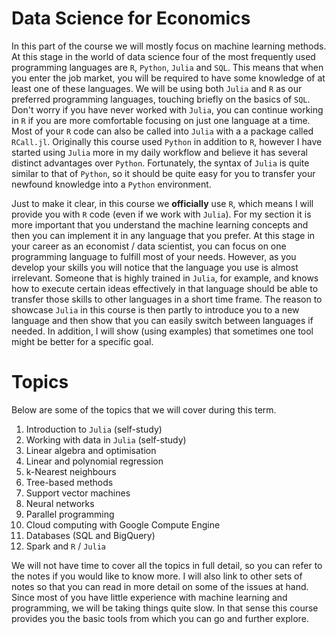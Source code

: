 
Data Science for Economics
==============================================

In this part of the course we will mostly focus on machine learning methods. At this stage in the world of data science four of the most frequently used programming languages are `R`, `Python`, `Julia` and `SQL`. This means that when you enter the job market, you will be required to have some knowledge of at least one of these languages. We will be using both `Julia` and `R` as our preferred programming languages, touching briefly on the basics of `SQL`. Don't worry if you have never worked with `Julia`, you can continue working in `R` if you are more comfortable focusing on just one language at a time. Most of your `R` code can also be called into `Julia` with a a package called `RCall.jl`. Originally this course used `Python` in addition to `R`, however I have started using `Julia` more in my daily workflow and believe it has several distinct advantages over `Python`. Fortunately, the syntax of `Julia` is quite similar to that of `Python`, so it should be quite easy for you to transfer your newfound knowledge into a `Python` environment.

Just to make it clear, in this course we **officially** use `R`, which means I will provide you with `R` code (even if we work with `Julia`). For my section it is more important that you understand the machine learning concepts and then you can implement it in any language that you prefer. At this stage in your career as an economist / data scientist, you can focus on one programming language to fulfill most of your needs. However, as you develop your skills you will notice that the language you use is almost irrelevant. Someone that is highly trained in `Julia`, for example, and knows how to execute certain ideas effectively in that language should be able to transfer those skills to other languages in a short time frame. The reason to showcase `Julia` in this course is then partly to introduce you to a new language and then show that you can easily switch between languages if needed. In addition, I will show (using examples) that sometimes one tool might be better for a specific goal.  

# Topics

Below are some of the topics that we will cover during this term.

1. Introduction to `Julia` (self-study)
2. Working with data in `Julia` (self-study)
3. Linear algebra and optimisation
4. Linear and polynomial regression
5. k-Nearest neighbours
6. Tree-based methods
7. Support vector machines
8. Neural networks 
9. Parallel programming
10. Cloud computing with Google Compute Engine
11. Databases (SQL and BigQuery)
12. Spark and `R` / `Julia`

We will not have time to cover all the topics in full detail, so you can refer to the notes if you would like to know more. I will also link to other sets of notes so that you can read in more detail on some of the issues at hand. Since most of you have little experience with machine learning and programming, we will be taking things quite slow. In that sense this course provides you the basic tools from which you can go and further explore. 
